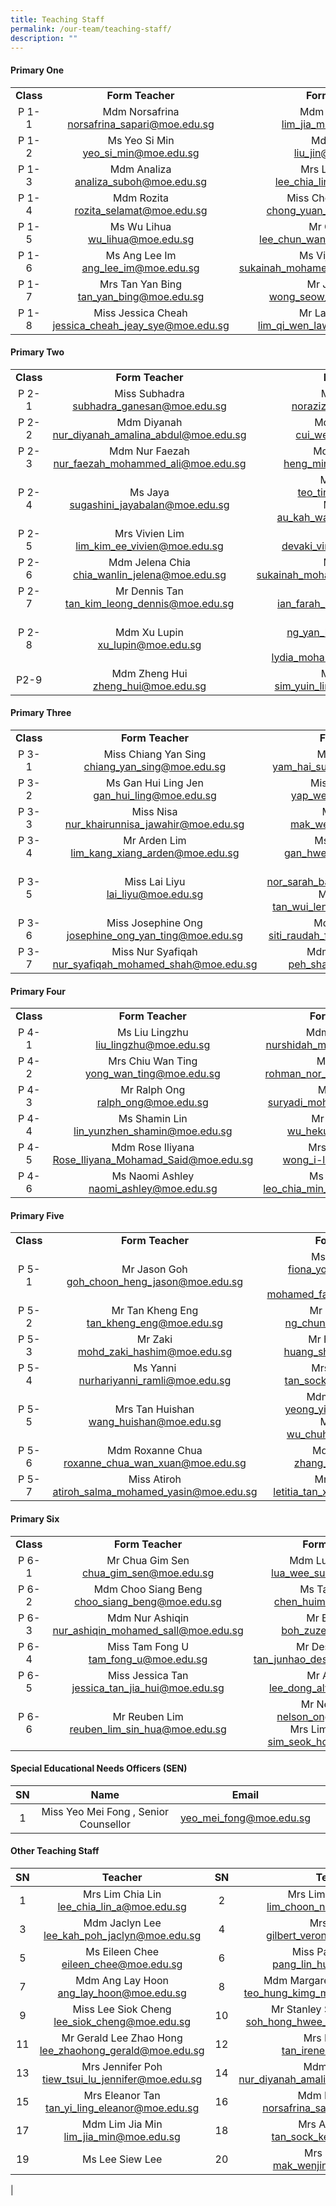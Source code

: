 ```yaml
---
title: Teaching Staff
permalink: /our-team/teaching-staff/
description: ""
---
```

#### Primary One

||||
|:---:|:---:|:---:|
| **Class** | **Form Teacher** | **Form Teacher** |
| P 1-1 | Mdm Norsafrina <br> [norsafrina_sapari@moe.edu.sg](mailto:norsafrina_sapari@moe.edu.sg)  | Mdm Lim Jia Min <br>  [lim_jia_min@moe.edu.sg](mailto:lim_jia_min@moe.edu.sg)  |
| P 1-2 | Ms Yeo Si Min<br>  [yeo_si_min@moe.edu.sg](mailto:yeo_si_min@moe.edu.sg)  | Mdm Liu Jin <br>  [liu_jin@moe.edu.sg](mailto:liu_jin@moe.edu.sg)  |
| P 1-3 |   Mdm Analiza <br> [analiza_suboh@moe.edu.sg](mailto:analiza_suboh@moe.edu.sg)  | Mrs Lim Chia Lin <br> [lee_chia_lin_a@moe.edu.sg](mailto:lee_chia_lin_a@moe.edu.sg)   |
| P 1-4 | Mdm Rozita<br>  [rozita_selamat@moe.edu.sg](mailto:rozita_selamat@moe.edu.sg)  | Miss Chong Yuan Ping <br>[chong_yuan_ping@moe.edu.sg](mailto:chong_yuan_ping@moe.edu.sg)  |
| P 1-5 |   Ms Wu Lihua <br> [wu_lihua@moe.edu.sg](mailto:wu_lihua@moe.edu.sg)  |   Mr Cavin Lee <br> [lee_chun_wan_cavin@moe.edu.sg](mailto:lee_chun_wan_cavin@moe.edu.sg)  |
|  P 1-6  | Ms Ang Lee Im <br> [ang_lee_im@moe.edu.sg](mailto:ang_lee_im@moe.edu.sg)  | Ms Vijayalakshmi <br> [sukainah_mohamed_mohsen@moe.edu.sg](mailto:sukainah_mohamed_mohsen@moe.edu.sg)  |
|  P 1-7  | Mrs Tan Yan Bing <br> [tan_yan_bing@moe.edu.sg](mailto:tan_yan_bing@moe.edu.sg) | Mr Joel Wong <br>[wong_seow_wei@moe.edu.sg](mailto:wong_seow_wei@moe.edu.sg)   |
| P 1-8 | Miss Jessica Cheah <br> [jessica_cheah_jeay_sye@moe.edu.sg](mailto:jessica_cheah_jeay_sye@moe.edu.sg)   | Mr Lawrence Lim  <br> [lim_qi_wen_lawrence@moe.edu.sg](mailto:lim_qi_wen_lawrence@moe.edu.sg)  |



#### Primary Two

||||
|:---:|:---:|:---:|
| **Class** | **Form Teacher** | **Form Teacher** |
| P 2-1 | Miss Subhadra <br> [subhadra_ganesan@moe.edu.sg](mailto:subhadra_ganesan@moe.edu.sg)  | Miss Norazizah <br> [norazizah_ajis@moe.edu.sg](mailto:norazizah_ajis@moe.edu.sg)  |
| P 2-2 | Mdm Diyanah <br> [nur_diyanah_amalina_abdul@moe.edu.sg](mailto:nur_diyanah_amalina_abdul@moe.edu.sg)  | Mdm Cui Wenjuan <br> [cui_wenjuan@moe.edu.sg](mailto:cui_wenjuan@moe.edu.sg)    |
| P 2-3 |   Mdm Nur Faezah <br>  [nur_faezah_mohammed_ali@moe.edu.sg](mailto:nur_faezah_mohammed_ali@moe.edu.sg)  | Mdm Audrey Heng<br> [heng_ming_hwee@moe.edu.sg](mailto:heng_ming_hwee@moe.edu.sg)  |
| P 2-4 | Ms Jaya <br> [sugashini_jayabalan@moe.edu.sg](mailto:sugashini_jayabalan@moe.edu.sg)   | Mr Teo Ting Rui <br>  [teo_ting_rui@moe.edu.sg](mailto:teo_ting_rui@moe.edu.sg) <br>Mr Michael Au <br> [au_kah_wai_michael@moe.edu.sg](mailto:au_kah_wai_michael@moe.edu.sg)  |
| P 2-5 | Mrs Vivien Lim  <br> [lim_kim_ee_vivien@moe.edu.sg](mailto:lim_kim_ee_vivien@moe.edu.sg) | Miss Devaki  <br> [devaki_vindinnada@moe.edu.sg](mailto:liu_lingzhu@moe.edu.sg)  |
| P 2-6  |  Mdm Jelena Chia <br>  [chia_wanlin_jelena@moe.edu.sg](mailto:chia_wanlin_jelena@moe.edu.sg) | Miss Sukainah <br>  [sukainah_mohamed_mohsen@moe.edu.sg](mailto:sukainah_mohamed_mohsen@moe.edu.sg)  |
| P 2-7 | Mr Dennis Tan <br>  [tan_kim_leong_dennis@moe.edu.sg](mailto:tan_kim_leong_dennis@moe.edu.sg)   | Ms Ian Farah  <br> [ian_farah_mohamed@moe.edu.sg](mailto:ian_farah_mohamed@moe.edu.sg)  |
| P 2-8 | Mdm Xu Lupin <br> [xu_lupin@moe.edu.sg](mailto:xu_lupin@moe.edu.sg)   | Ms Jakin Ng  <br> [ng_yan_lin_jakin@moe.edu.sg](mailto:ng_yan_lin_jakin@moe.edu.sg) <br> Mdm Lydia  <br> [lydia_mohamed_yacob@moe.edu.sg](mailto:lydia_mohamed_yacob@moe.edu.sg) |
| P2-9  | Mdm Zheng Hui <br>  [zheng_hui@moe.edu.sg](mailto:zheng_hui@moe.edu.sg) |   Ms Adeline Sim   <br>[sim_yuin_ling_adeline@moe.edu.sg](mailto:sim_yuin_ling_adeline@moe.edu.sg) |


#### Primary Three

||||
|:---:|:---:|:---:|
| **Class** | **Form Teacher** | **Form Teacher** |
| P 3-1  | Miss Chiang Yan Sing <br> [chiang_yan_sing@moe.edu.sg](mailto:chiang_yan_sing@moe.edu.sg)  | Mr Francis Yam <br> [yam_hai_sun_francis@moe.edu.sg](mailto:yam_hai_sun_francis@moe.edu.sg) |
| P 3-2 | Ms Gan Hui Ling Jen <br> [gan_hui_ling@moe.edu.sg](mailto:gan_hui_ling@moe.edu.sg) | Miss Yap Wei Tien <br> [yap_wei_tien@moe.edu.sg](mailto:yap_wei_tien@moe.edu.sg) |
| P 3-3 | Miss Nisa <br> [nur_khairunnisa_jawahir@moe.edu.sg](mailto:nur_khairunnisa_jawahir@moe.edu.sg)   | Mrs Kelly Lim <br>  [mak_wenjing@moe.edu.sg  ](mailto:mak_wenjing@moe.edu.sg  )    |
| P 3-4 | Mr Arden Lim <br> [lim_kang_xiang_arden@moe.edu.sg](mailto:lim_kang_xiang_arden@moe.edu.sg) | Ms Jasmine Gan <br> [gan_hwee_ping@moe.edu.sg](mailto:gan_hwee_ping@moe.edu.sg) |
| P 3-5 | Miss Lai Liyu <br> [lai_liyu@moe.edu.sg](mailto:lai_liyu@moe.edu.sg) | Mdm Sarah<br> [nor_sarah_banu_gulam@moe.edu.sg](mailto:nor_sarah_banu_gulam@moe.edu.sg) <br> Mrs Simon Foo<br> [tan_wui_leng_wendy@moe.edu.sg](mailto:tan_wui_leng_wendy@moe.edu.sg)|
| P 3-6 | Miss Josephine Ong <br> [josephine_ong_yan_ting@moe.edu.sg](mailto:josephine_ong_yan_ting@moe.edu.sg)   | Mdm Siti Raudah <br>  [siti_raudah_fawzi_laza@moe.edu.sg](mailto:siti_raudah_fawzi_laza@moe.edu.sg) |
|P 3-7 | Miss Nur Syafiqah <br> [nur_syafiqah_mohamed_shah@moe.edu.sg](mailto:nur_syafiqah_mohamed_shah@moe.edu.sg)   | Mdm Peh Shay Ling <br>  [peh_shay_ling@moe.edu.sg](mailto:peh_shay_ling@moe.edu.sg) |

#### Primary Four

||||
|:---:|:---:|:---:|
| **Class** | **Form Teacher** | **Form Teacher** |
| P 4-1 | Ms Liu Lingzhu <br> [liu_lingzhu@moe.edu.sg](mailto:liu_lingzhu@moe.edu.sg)  | Mdm Nurshidah  <br>[nurshidah_mokhtar@moe.edu.sg](mailto:nurshidah_mokhtar@moe.edu.sg)  |
| P 4-2 | Mrs Chiu Wan Ting<br> [yong_wan_ting@moe.edu.sg](mailto:yong_wan_ting@moe.edu.sg)  | Mr Rohman <br> [rohman_nor_b_suib@moe.edu.sg](mailto:rohman_nor_b_suib@moe.edu.sg)  |
| P 4-3 |  Mr Ralph Ong <br> [ralph_ong@moe.edu.sg](mailto:ralph_ong@moe.edu.sg)  |  Mr Suryadi <br> [suryadi_mohd_bajuri@moe.edu.](mailto:suryadi_mohd_bajuri@moe.edu.)  |
|  P 4-4 | Ms Shamin Lin <br> [lin_yunzhen_shamin@moe.edu.sg](mailto:lin_yunzhen_shamin@moe.edu.sg) |    Mr Wu Hekun <br> [wu_hekun@moe.edu.sg](mailto:wu_hekun@moe.edu.sg)  |
|  P 4-5  | Mdm Rose Iliyana <br> [Rose_Iliyana_Mohamad_Said@moe.edu.sg](mailto:Rose_Iliyana_Mohamad_Said@moe.edu.sg)  | Mrs Eng I-Ling<br> [wong_i-ling@moe.edu.sg](mailto:wong_i-ling@moe.edu.sg)  |
| P 4-6 | Ms Naomi Ashley <br> [naomi_ashley@moe.edu.sg](mailto:naomi_ashley@moe.edu.sg)  | Ms Evelyn Leo  <br> [leo_chia_min_evelyn@moe.edu.sg](mailto:leo_chia_min_evelyn@moe.edu.sg)  |


#### Primary Five

||||
|:---:|:---:|:---:|
| **Class** | **Form Teacher** | **Form Teacher** |
| P 5-1 | Mr Jason Goh <br>  [goh_choon_heng_jason@moe.edu.sg](mailto:goh_choon_heng_jason@moe.edu.sg)  | Ms Fiona Yoong <br> [fiona_yoong@moe.edu.sg](mailto:fiona_yoong@moe.edu.sg) <br> Mr Faizan <br> [mohamed_faizan_juli@moe.edu.sg](mailto:mohamed_faizan_juli@moe.edu.sg)   |
| P 5-2 | Mr Tan Kheng Eng <br> [tan_kheng_eng@moe.edu.sg](mailto:tan_kheng_eng@moe.edu.sg)  | Mr Ng Chun Hao <br> [ng_chun_hao@moe.edu.sg](mailto:ng_chun_hao@moe.edu.sg)  |
|  P 5-3  | Mr Zaki <br>  [mohd_zaki_hashim@moe.edu.sg](mailto:mohd_zaki_hashim@moe.edu.sg)   | Mr Huang Shihao <br>[huang_shihao@moe.edu.sg](mailto:huang_shihao@moe.edu.sg)   |
|  P 5-4  |   Ms Yanni <br> [nurhariyanni_ramli@moe.edu.sg](mailto:nurhariyanni_ramli@moe.edu.sg)  | Mrs Ashley Mak <br> [tan_sock_kee@moe.edu.sg](mailto:tan_sock_kee@moe.edu.sg)   |
| P 5-5 | Mrs Tan Huishan <br> [wang_huishan@moe.edu.sg](mailto:wang_huishan@moe.edu.sg)   | Mdm Yeong Yimei <br>   [yeong_yi_mei@moe.edu.sg](mailto:yeong_yi_mei@moe.edu.sg) <br> Mr John Wu <br>   [wu_chuheng@moe.edu.sg](mailto:wu_chuheng@moe.edu.sg)   |
| P 5-6 |  Mdm Roxanne Chua <br> [roxanne_chua_wan_xuan@moe.edu.sg](mailto:roxanne_chua_wan_xuan@moe.edu.sg)  | Mdm Zhang Lei <br>  [zhang_lei@moe.edu.sg](mailto:zhang_lei@moe.edu.sg) |
| P 5-7 | Miss Atiroh <br>  [atiroh_salma_mohamed_yasin@moe.edu.sg](mailto:atiroh_salma_mohamed_yasin@moe.edu.sg)  | Mrs Letitia Lim <br> [letitia_tan_xiu_xian@moe.edu.sg](mailto:letitia_tan_xiu_xian@moe.edu.sg)  || 

#### Primary Six

||||
|:---:|:---:|:---:|
| **Class** | **Form Teacher** | **Form Teacher** |
| P 6-1 | Mr Chua Gim Sen <br>  [chua_gim_sen@moe.edu.sg](mailto:chua_gim_sen@moe.edu.sg)  | Mdm Lua Wee Suan <br> [lua_wee_suan@moe.edu.sg](mailto:lua_wee_suan@moe.edu.sg) <br>   |
|  P 6-2  | Mdm Choo Siang Beng <br>  [choo_siang_beng@moe.edu.sg](mailto:choo_siang_beng@moe.edu.sg)   | Ms Tan Hui Min <br> [chen_huimin@moe.edu.sg](mailto:chen_huimin@moe.edu.sg)  |
| P 6-3 | Mdm Nur Ashiqin <br>  [nur_ashiqin_mohamed_sall@moe.edu.sg](mailto:nur_ashiqin_mohamed_sall@moe.edu.sg)  | Mr Boh Zuze<br>[boh_zuze@moe.edu.sg](mailto:boh_zuze@moe.edu.sg)  |
| P 6-4 | Miss Tam Fong U <br> [tam_fong_u@moe.edu.sg](mailto:tam_fong_u@moe.edu.sg)  | Mr Desmond Tan  <br> [tan_junhao_desmond@moe.edu.sg](mailto:tan_junhao_desmond@moe.edu.sg) |
|  P 6-5 | Miss Jessica Tan <br> [jessica_tan_jia_hui@moe.edu.sg](mailto:jessica_tan_jia_hui@moe.edu.sg)   | Mr Alvin Lee <br>  [lee_dong_alvin@moe.edu.sg](mailto:lee_dong_alvin@moe.edu.sg)  |
| P 6-6 |   Mr Reuben Lim <br> [reuben_lim_sin_hua@moe.edu.sg](mailto:reuben_lim_sin_hua@moe.edu.sg)  | Mr Nelson Ong <br>  [nelson_ong@moe.edu.sg](mailto:nelson_ong@moe.edu.sg) <br> Mrs Lim Seok Hong <br>  [sim_seok_hong@moe.edu.sg](mailto:sim_seok_hong@moe.edu.sg) | 


#### Special Educational Needs Officers (SEN)
| SN | Name  | Email| |
|:---:|:---:|:---:|:---:|
| 1 | Miss Yeo Mei Fong ,  Senior Counsellor | [yeo_mei_fong@moe.edu.sg](mailto:yeo_mei_fong@moe.edu.sg) | | 2 | Ms Stacey Shannon Lim Pei Fen | [yeo_mei_fong@moe.edu.sg](mailto:yeo_mei_fong@moe.edu.sg) | 





#### Other Teaching Staff

| SN | Teacher  | SN  | Teacher |
|:---:|:---:|:---:|:---:|
| 1 | Mrs Lim Chia Lin <br>  [lee_chia_lin_a@moe.edu.sg](mailto:lee_chia_lin_a@moe.edu.sg)  | 2 | Mrs Lim Choon Num <br> [lim_choon_num@moe.edu.sg](mailto:lim_choon_num@moe.edu.sg)  |
|  3 | Mdm Jaclyn Lee <br>  [lee_kah_poh_jaclyn@moe.edu.sg](mailto:lee_kah_poh_jaclyn@moe.edu.sg)   |  4 | Mrs Gilbert <br> [gilbert_veronica@moe.edu.sg](mailto:gilbert_veronica@moe.edu.sg)  |
| 5 | Ms Eileen Chee <br> [eileen_chee@moe.edu.sg](mailto:eileen_chee@moe.edu.sg)  | 6 | Miss Pang Lin Hua <br> [pang_lin_hua@moe.edu.sg](mailto:pang_lin_hua@moe.edu.sg)  |
| 7 | Mdm Ang Lay Hoon <br> [ang_lay_hoon@moe.edu.sg](mailto:ang_lay_hoon@moe.edu.sg)   |  8 |  Mdm Margaret Teo Hung Kimg <br> [teo_hung_kimg_margaret@moe.edu.sg](mailto:teo_hung_kimg_margaret@moe.edu.sg)  |
| 9  | Miss Lee Siok Cheng <br> [lee_siok_cheng@moe.edu.sg](mailto:lee_siok_cheng@moe.edu.sg)  |  10 | Mr Stanley Soh Hong Hwee <br> [soh_hong_hwee_stanley@moe.edu.sg](mailto:soh_hong_hwee_stanley@moe.edu.sg)   |
| 11  | Mr Gerald Lee Zhao Hong <br> [lee_zhaohong_gerald@moe.edu.sg](mailto:lee_zhaohong_gerald@moe.edu.sg)  | 12 | Mrs Irene Tan <br>  [tan_irene@moe.edu.sg](mailto:tan_irene@moe.edu.sg) |
| 13 | Mrs Jennifer Poh <br> [tiew_tsui_lu_jennifer@moe.edu.sg](mailto:tiew_tsui_lu_jennifer@moe.edu.sg)  | 14  | Mdm Diyanah <br> [nur_diyanah_amalina_abdul@moe.edu.sg](mailto:nur_diyanah_amalina_abdul@moe.edu.sg)  |
|  15 | Mrs Eleanor Tan <br> [tan_yi_ling_eleanor@moe.edu.sg](mailto:tan_yi_ling_eleanor@moe.edu.sg)  |  16 | Mdm Norsafrina <br> [norsafrina_sapari@moe.edu.sg](mailto:norsafrina_sapari@moe.edu.sg) |
|  17 | Mdm Lim Jia Min <br> [lim_jia_min@moe.edu.sg](mailto:lim_jia_min@moe.edu.sg) |  18 | Mrs Ashley Mak <br> [tan_sock_kee@moe.edu.sg](mailto:tan_sock_kee@moe.edu.sg)   |
|  19  | Ms Lee Siew Lee   |  20 | Mrs Kelly Lim <br> [mak_wenjing@moe.edu.sg](mailto:mak_wenjing@moe.edu.sg)   |
|